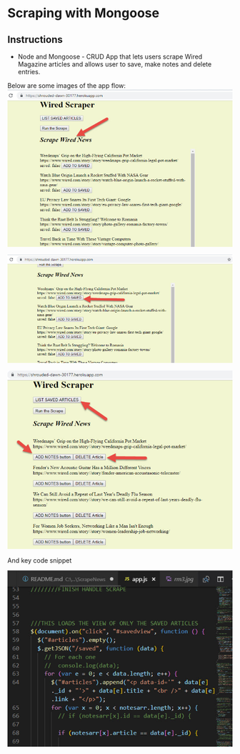 # Scraping with Mongoose

## Instructions

* Node and Mongoose - CRUD App that lets users scrape Wired Magazine articles and allows user to save, make notes and delete entries.


Below are some images of the app flow:
![img 1](./rm1.jpg)

![img 2](./rm2.jpg)

![img 3](./rm3.jpg)

And key code snippet


![img 4](./rm4.jpg)